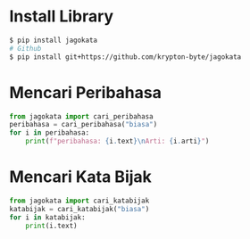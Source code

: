 # Install Library

```bash
$ pip install jagokata
# Github
$ pip install git+https://github.com/krypton-byte/jagokata
```
# Mencari Peribahasa

```python
from jagokata import cari_peribahasa
peribahasa = cari_peribahasa("biasa")
for i in peribahasa:
    print(f"peribahasa: {i.text}\nArti: {i.arti}")
```

# Mencari Kata Bijak

```python
from jagokata import cari_katabijak
katabijak = cari_katabijak("biasa")
for i in katabijak:
    print(i.text)
```